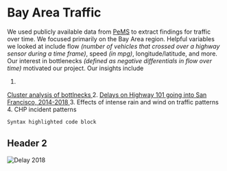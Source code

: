 # Bay Area Traffic
We used publicly available data from [PeMS](http://pems.dot.ca.gov) to extract findings for traffic over time. We focused primarily on the Bay Area region. Helpful variables we looked at include flow _(number of vehicles that crossed over a highway sensor during a time frame)_, speed _(in mpg)_, longitude/latitude, and more. Our interest in bottlenecks _(defined as negative differentials in flow over time)_ motivated our project. Our insights include
1. <a href="docs/_layouts/bottleneck_exploratory.nb.html">
Cluster analysis of bottlnecks
</a>
2. <a href="docs/_layouts/FiveYear.html">
Delays on Highway 101 going into San Francisco, 2014-2018
</a>
3. Effects of intense rain and wind on traffic patterns
4. CHP incident patterns
```markdown
Syntax highlighted code block
```
## Header 2

![Delay 2018](https://github.com/laic5/traffic/blob/master/plots/delay2018.gif)
